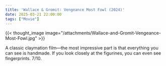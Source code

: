 ```yaml
---
title: 'Wallace & Gromit: Vengeance Most Fowl (2024)'
date: 2025-03-21 22:00:00
tags: ["Movie"]
---
```


{{< thought_image image="/attachments/Wallace-and-Gromit-Vengeance-Most-Fowl.jpg" >}}
 
A classic claymation film—the most impressive part is that everything you can see is handmade. If you look closely at the figurines, you can even see fingerprints. 7/10.  

